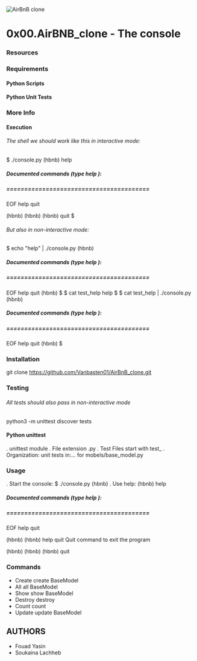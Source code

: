 ![AirBnB clone](https://thedesignlove.com/wp-content/uploads/2019/07/Features-of-a-Good-Logo-Design-01-1024x750.jpg)


# 0x00.AirBNB_clone - The console
### Resources

### Requirements
#### Python Scripts
#### Python Unit Tests
### More Info
#### Execution
###### The shell we should work like this in interactive mode:

$ ./console.py
(hbnb) help

##### Documented commands (type help <topic>):
##### ========================================

EOF  help  quit

(hbnb) 
(hbnb) 
(hbnb) quit
$

###### But also in non-interactive mode:

$ echo "help" | ./console.py
(hbnb)

##### Documented commands (type help <topic>):
##### ========================================

EOF  help  quit
(hbnb) 
$
$ cat test_help
help
$
$ cat test_help | ./console.py
(hbnb)

##### Documented commands (type help <topic>):
##### ========================================

EOF  help  quit
(hbnb) 
$

### Installation

git clone https://github.com/Vanbasten01/AirBnB_clone.git

### Testing

###### All tests should also pass in non-interactive mode

python3 -m unittest discover tests

#### Python unittest

. unittest module
. File extension .py
. Test Files start with test_
. Organization: unit tests in:... for mobels/base_model.py
### Usage

. Start the console:
$ ./console.py
(hbnb)
. Use help:
(hbnb) help

##### Documented commands (type help <topic>):
##### ========================================

EOF  help  quit

(hbnb) 
(hbnb) help quit
Quit command to exit the program

(hbnb) 
(hbnb) 
(hbnb) quit 
### Commands

- Create
create BaseModel
- All
all BaseModel
- Show
show BaseModel
- Destroy
destroy
- Count
count
- Update
update BaseModel
## AUTHORS

- Fouad Yasin
- Soukaina Lachheb
